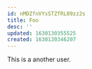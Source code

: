 ```yaml
---
id: nMDZfnVYsSTZfRL09zz2s
title: Foo
desc: ''
updated: 1630130355525
created: 1630130346207
---
```


This is a another user.